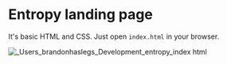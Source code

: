 # Entropy landing page

It's basic HTML and CSS. Just open `index.html` in your browser.

![_Users_brandonhaslegs_Development_entropy_index html](https://user-images.githubusercontent.com/4406983/149603025-b8657295-1d37-4162-8ec4-2768cc2fc260.png)
